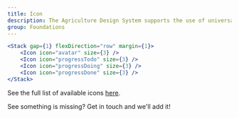 ```yaml
---
title: Icon
description: The Agriculture Design System supports the use of universal system icons. The icon component is used to apply our set of universal icons to more complex components of the system.
group: Foundations
---
```


```jsx live
<Stack gap={1} flexDirection="row" margin={1}>
	<Icon icon="avatar" size={3} />
	<Icon icon="progressTodo" size={3} />
	<Icon icon="progressDoing" size={3} />
	<Icon icon="progressDone" size={3} />
</Stack>
```

See the full list of available icons [here](https://steelthreads.github.io/agds-next/storybook/index.html?path=/story/foundations-icon--all-icons).

See something is missing? Get in touch and we'll add it!
